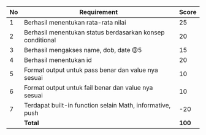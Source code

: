 
| No  | Requirement                                                 | Score  |
| --- | ----------------------------------------------------------- | ------ |
| 1   | Berhasil menentukan rata-rata nilai                         | 25     |
| 2   | Berhasil menentukan status berdasarkan konsep conditional   | 20     |
| 3   | Berhasil mengakses name, dob, date @5                       | 15     |
| 4   | Berhasil menentukan id                                      | 20     |
| 5   | Format output untuk pass benar dan value nya sesuai         | 10     |
| 6   | Format output untuk fail benar dan value nya sesuai         | 10     |
| 7   | Terdapat built-in function selain Math, informative, push   | -20    |
|     | **Total**                                                   | **100** |